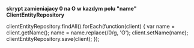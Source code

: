 <b> skrypt zamieniajacy 0 na O w kazdym polu "name" ClientEntityRepository</b>
<br>


clientEntityRepository.findAll().forEach(function(client) {
var name = client.getName();
name = name.replace(/0/g, 'O');
client.setName(name);
clientEntityRepository.save(client);
});

